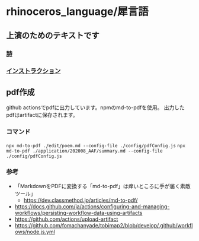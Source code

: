 # rhinoceros_language/犀言語
## 上演のためのテキストです
### [詩](./edit/poem.md)
### [インストラクション](./edit/poem.md)
## pdf作成
github actionsでpdfに出力しています。npmのmd-to-pdfを使用。
出力したpdfはartifactに保存されます。
### コマンド
`npx md-to-pdf ./edit/poem.md --config-file ./config/pdfConfig.js`
`npx md-to-pdf ./application/202008_AAF/summary.md --config-file ./config/pdfConfig.js`
### 参考
- 「MarkdownをPDFに変換する「md-to-pdf」は痒いところに手が届く素敵ツール」
  - https://dev.classmethod.jp/articles/md-to-pdf/
- https://docs.github.com/ja/actions/configuring-and-managing-workflows/persisting-workflow-data-using-artifacts
- https://github.com/actions/upload-artifact
- https://github.com/fomachanyade/tobimap2/blob/develop/.github/workflows/node.js.yml
